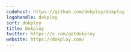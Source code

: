 ```yaml
---
codehost: https://github.com/dokploy/dokploy
logohandle: dokploy
sort: dokploy
title: Dokploy
twitter: https://x.com/getdokploy
website: https://dokploy.com/
---
```

